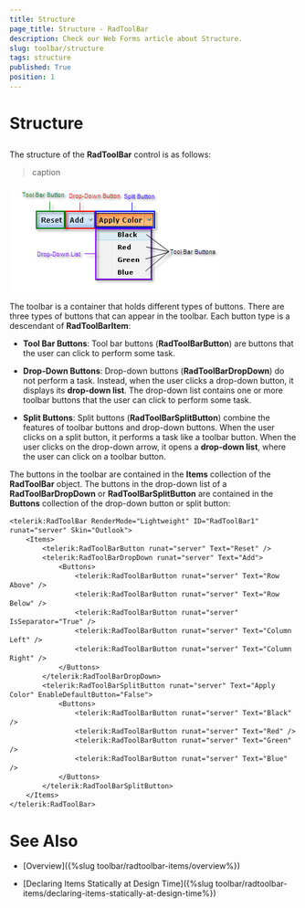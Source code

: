 ```yaml
---
title: Structure
page_title: Structure - RadToolBar
description: Check our Web Forms article about Structure.
slug: toolbar/structure
tags: structure
published: True
position: 1
---
```


# Structure

## 

The structure of the **RadToolBar** control is as follows:


>caption 

![ToolBar Structure](images/toolbar_structure.png)

The toolbar is a container that holds different types of buttons. There are three types of buttons that can appear in the toolbar. Each button type is a descendant of **RadToolBarItem**:

* **Tool Bar Buttons**: Tool bar buttons (**RadToolBarButton**) are buttons that the user can click to perform some task.

* **Drop-Down Buttons**: Drop-down buttons (**RadToolBarDropDown**) do not perform a task. Instead, when the user clicks a drop-down button, it displays its **drop-down list**. The drop-down list contains one or more toolbar buttons that the user can click to perform some task.

* **Split Buttons**: Split buttons (**RadToolBarSplitButton**) combine the features of toolbar buttons and drop-down buttons. When the user clicks on a split button, it performs a task like a toolbar button. When the user clicks on the drop-down arrow, it opens a **drop-down list**, where the user can click on a toolbar button.

The buttons in the toolbar are contained in the **Items** collection of the **RadToolBar** object. The buttons in the drop-down list of a **RadToolBarDropDown** or **RadToolBarSplitButton** are contained in the **Buttons** collection of the drop-down button or split button:

````ASPNET
<telerik:RadToolBar RenderMode="Lightweight" ID="RadToolBar1" runat="server" Skin="Outlook">
    <Items>
        <telerik:RadToolBarButton runat="server" Text="Reset" />
        <telerik:RadToolBarDropDown runat="server" Text="Add">
            <Buttons>
                <telerik:RadToolBarButton runat="server" Text="Row Above" />
                <telerik:RadToolBarButton runat="server" Text="Row Below" />
                <telerik:RadToolBarButton runat="server" IsSeparator="True" />
                <telerik:RadToolBarButton runat="server" Text="Column Left" />
                <telerik:RadToolBarButton runat="server" Text="Column Right" />
            </Buttons>
        </telerik:RadToolBarDropDown>
        <telerik:RadToolBarSplitButton runat="server" Text="Apply Color" EnableDefaultButton="False">
            <Buttons>
                <telerik:RadToolBarButton runat="server" Text="Black" />
                <telerik:RadToolBarButton runat="server" Text="Red" />
                <telerik:RadToolBarButton runat="server" Text="Green" />
                <telerik:RadToolBarButton runat="server" Text="Blue" />
            </Buttons>
        </telerik:RadToolBarSplitButton>
    </Items>
</telerik:RadToolBar>
````



# See Also

 * [Overview]({%slug toolbar/radtoolbar-items/overview%})

 * [Declaring Items Statically at Design Time]({%slug toolbar/radtoolbar-items/declaring-items-statically-at-design-time%})
